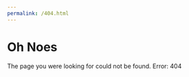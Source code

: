```yaml
---
permalink: /404.html
---
```

# Oh Noes

The page you were looking for could not be found.
Error: 404